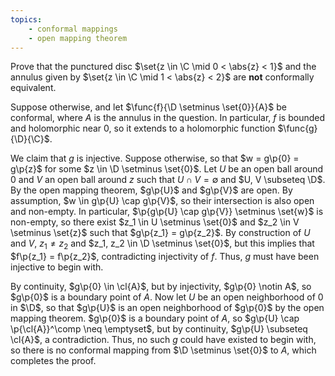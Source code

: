 ```yaml
---
topics:
    - conformal mappings
    - open mapping theorem
---
```


<problem>

Prove that the punctured disc $\set{z \in \C \mid 0 < \abs{z} < 1}$ and the annulus given by $\set{z \in \C \mid 1 < \abs{z} < 2}$ are **not** conformally equivalent.

</problem>

<solution>

Suppose otherwise, and let $\func{f}{\D \setminus \set{0}}{A}$ be conformal, where $A$ is the annulus in the question. In particular, $f$ is bounded and holomorphic near $0$, so it extends to a holomorphic function $\func{g}{\D}{\C}$.

We claim that $g$ is injective. Suppose otherwise, so that $w = g\p{0} = g\p{z}$ for some $z \in \D \setminus \set{0}$. Let $U$ be an open ball around $0$ and $V$ an open ball around $z$ such that $U \cap V = \emptyset$ and $U, V \subseteq \D$. By the open mapping theorem, $g\p{U}$ and $g\p{V}$ are open. By assumption, $w \in g\p{U} \cap g\p{V}$, so their intersection is also open and non-empty. In particular, $\p{g\p{U} \cap g\p{V}} \setminus \set{w}$ is non-empty, so there exist $z_1 \in U \setminus \set{0}$ and $z_2 \in V \setminus \set{z}$ such that $g\p{z_1} = g\p{z_2}$. By construction of $U$ and $V$, $z_1 \neq z_2$ and $z_1, z_2 \in \D \setminus \set{0}$, but this implies that $f\p{z_1} = f\p{z_2}$, contradicting injectivity of $f$. Thus, $g$ must have been injective to begin with.

By continuity, $g\p{0} \in \cl{A}$, but by injectivity, $g\p{0} \notin A$, so $g\p{0}$ is a boundary point of $A$. Now let $U$ be an open neighborhood of $0$ in $\D$, so that $g\p{U}$ is an open neighborhood of $g\p{0}$ by the open mapping theorem. $g\p{0}$ is a boundary point of $A$, so $g\p{U} \cap \p{\cl{A}}^\comp \neq \emptyset$, but by continuity, $g\p{U} \subseteq \cl{A}$, a contradiction. Thus, no such $g$ could have existed to begin with, so there is no conformal mapping from $\D \setminus \set{0}$ to $A$, which completes the proof.

</solution>
